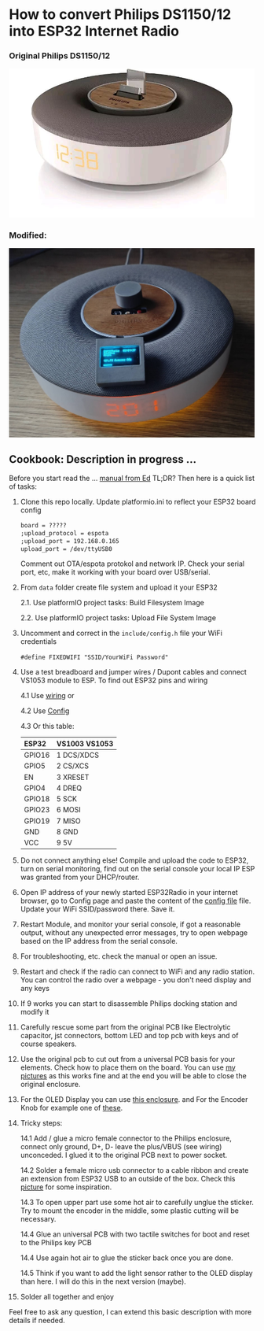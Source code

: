 # How to convert Philips DS1150/12 into ESP32 Internet Radio

### Original Philips DS1150/12
<img src="https://raw.githubusercontent.com/petervflocke/ESP32Radio-V2PvF/master/Philips_DS1150/Philips-DS1150.jpeg" width="500">

### Modified:
<img src="https://raw.githubusercontent.com/petervflocke/ESP32Radio-V2PvF/master/Philips_DS1150/Fidelio-InternetRadio.jpg" width=500>


## Cookbook: Description in progress ...

Before you start read the ... [manual from Ed](../doc/ESP32-radio.odt)
TL;DR? Then here is a quick list of tasks:

1. Clone this repo locally. Update platformio.ini to reflect your ESP32 board config 
    ```
    board = ?????
    ;upload_protocol = espota
    ;upload_port = 192.168.0.165
    upload_port = /dev/ttyUSB0
    ```
    Comment out OTA/espota protokol and network IP. Check your serial port, etc, make it working with your board over USB/serial.

2. From `data` folder create file system and upload it your ESP32

    2.1. Use platformIO project tasks: Build Filesystem Image

    2.2. Use platformIO project tasks: Upload File System Image

3. Uncomment and correct in the `include/config.h` file your WiFi credentials

    ```#define FIXEDWIFI "SSID/YourWiFi Password"```


4. Use a test breadboard and jumper wires / Dupont cables and connect VS1053 module to ESP. To find out ESP32 pins and wiring

    4.1 Use [wiring](https://raw.githubusercontent.com/petervflocke/ESP32Radio-V2PvF/master/Philips_DS1150/PhilipsESP32Radio.png) or

    4.2 Use [Config](https://github.com/petervflocke/ESP32Radio-V2PvF/blob/master/include/config.txt)

    4.3 Or this table:

    | ESP32   | VS1003 VS1053   |
    | ------- | ----------------|
    | GPIO16  | 1 DCS/XDCS      |
    | GPIO5   | 2 CS/XCS        |
    | EN      | 3 XRESET        |
    | GPIO4   | 4 DREQ          |
    | GPIO18  | 5 SCK           |
    | GPIO23  | 6 MOSI          |
    | GPIO19  | 7 MISO          |
    | GND     | 8 GND           |
    | VCC     | 9 5V            |

5. Do not connect anything else! Compile and upload the code to ESP32, turn on serial monitoring, find out on the serial console your local IP ESP was granted from your DHCP/router.

6. Open IP address of your newly started ESP32Radio in your internet browser, go to Config page and paste the content of the [config file](https://github.com/petervflocke/ESP32Radio-V2PvF/blob/master/include/config.txt) file. Update your WiFi SSID/password there. Save it.

7. Restart Module, and monitor your serial console, if got a reasonable output, without any unexpected error messages, try to open webpage based on the IP address from the serial console.

8. For troubleshooting, etc. check the manual or open an issue.

9. Restart and check if the radio can connect to WiFi and any radio station. You can control the radio over a webpage - you don't need display and any keys

10. If 9 works you can start to disassemble Philips docking station and modify it

11. Carefully rescue some part from the original PCB like Electrolytic capacitor, jst connectors, bottom LED and top pcb with keys and of course speakers.

12. Use the original pcb to cut out from a universal PCB basis for your elements. Check how to place them on the board. You can use [my pictures](https://github.com/petervflocke/ESP32Radio-V2PvF/tree/master/Philips_DS1150) as this works fine and at the end you will be able to close the original enclosure.

13. For the OLED Display you can use [this enclosure](https://www.thingiverse.com/thing:2176764). and For the Encoder Knob for example one of [these](EncoderKnobs.stl).

14. Tricky steps:

    14.1 Add / glue a micro female connector to the Philips enclosure, connect only ground, D+, D- leave the plus/VBUS (see wiring) unconceded. I glued it to the original PCB next to power socket.

    14.2 Solder a female micro usb connector to a cable ribbon and create an extension from ESP32 USB to an outside of the box. Check this [picture](https://raw.githubusercontent.com/petervflocke/ESP32Radio-V2PvF/master/Philips_DS1150/IMG20230204121923.jpg) for some inspiration.
    
    14.3 To open upper part use some hot air to carefully unglue the sticker. Try to mount the encoder in the middle, some plastic cutting will be necessary. 

    14.4 Glue an universal PCB with two tactile switches for boot and reset to the Philips key PCB
    
    14.4 Use again hot air to glue the sticker back once you are done.
    
    14.5 Think if you want to add the light sensor rather to the OLED display than here. I will do this in the next version (maybe).

15. Solder all together and enjoy

Feel free to ask any question, I can extend this basic description with more details if needed.
